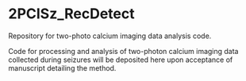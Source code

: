 # 2PCISz_RecDetect
Repository for two-photo calcium imaging data analysis code.

Code for processing and analysis of two-photon calcium imaging data collected during seizures will be deposited here upon acceptance of manuscript detailing the method. 
